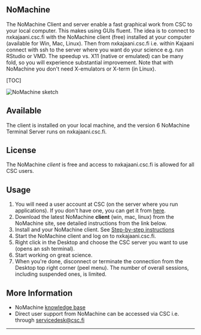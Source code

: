 ## NoMachine

The NoMachine Client and server enable a fast graphical work from CSC to
your local computer. This makes using GUIs fluent. The idea is to
connect to nxkajaani.csc.fi with the NoMachine client (free) installed
at your computer (available for Win, Mac, Linux). Then from
nxkajaani.csc.fi i.e. within Kajaani connect with ssh to the server
where you want do your science e.g. run RStudio or VMD. The speedup vs.
X11 (native or emulated) can be many fold, so you will experience
substantial improvement. Note that with NoMachine you don't need
X-emulators or X-term (in Linux).

[TOC]

![NoMachine sketch][NoMachine sketch]

## Available

The client is installed on your local machine, and the version 6 NoMachine
Terminal Server runs on nxkajaani.csc.fi.

## License

The NoMachine *client* is free and access to nxkajaani.csc.fi is
allowed for all CSC users. 

## Usage

1.  You will need a user account at CSC (on the server where you run
    applications). If you don't have one, you can get it from [here].
2.  Download the latest NoMachine **client** (win, mac, linux) from the
    NoMachine site, see detailed instructions from the link below.
3.  Install and your NoMachine client. See [Step-by-step instructions]
4.  Start the NoMachine client and log on to nxkajaani.csc.fi.
5.  Right click in the Desktop and choose the CSC server you want to use
    (opens an ssh terminal).
6.  Start working on great science.
7.  When you're done, disconnect or terminate the connection from the
    Desktop top right corner (peel menu). The number of overall sessions,
    including suspended ones, is limited.

## More Information

* NoMachine [knowledge base](https://www.nomachine.com/knowledge-base)
* Direct user support from NoMachine can be accessed via CSC i.e. through servicedesk@csc.fi

------------------------------------------------------------------------

  [NoMachine sketch]: /images/nomachine.png
  [here]: ../accounts/creating-a-new-user-account.md
  [Step-by-step instructions]: https://research.csc.fi/csc-guide-connecting-the-servers-of-csc#1.3.3
